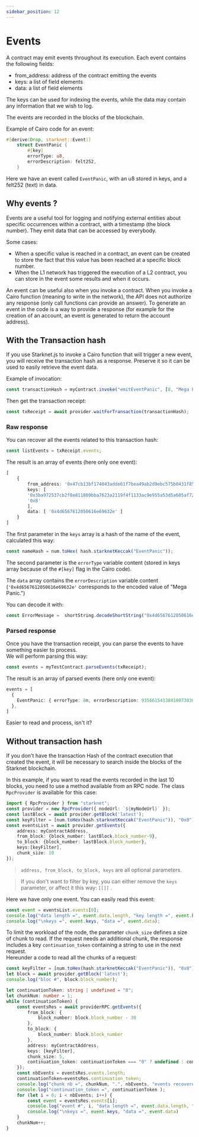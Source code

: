 ```yaml
---
sidebar_position: 12
---
```


# Events

A contract may emit events throughout its execution. Each event contains the following fields:

- from_address: address of the contract emitting the events
- keys: a list of field elements
- data: a list of field elements

The keys can be used for indexing the events, while the data may contain any information that we wish to log.

The events are recorded in the blocks of the blockchain.

Example of Cairo code for an event:

```rust
#[derive(Drop, starknet::Event)]
    struct EventPanic {
        #[key]
        errorType: u8,
        errorDescription: felt252,
    }
```

Here we have an event called `EventPanic`, with an u8 stored in keys, and a felt252 (text) in data.

## Why events ?

Events are a useful tool for logging and notifying external entities about specific occurrences within a contract, with a timestamp (the block number). They emit data that can be accessed by everybody.

Some cases:

- When a specific value is reached in a contract, an event can be created to store the fact that this value has been reached at a specific block number.
- When the L1 network has triggered the execution of a L2 contract, you can store in the event some results and when it occurs.

An event can be useful also when you invoke a contract. When you invoke a Cairo function (meaning to write in the network), the API does not authorize any response (only call functions can provide an answer). To generate an event in the code is a way to provide a response (for example for the creation of an account, an event is generated to return the account address).

## With the Transaction hash

If you use Starknet.js to invoke a Cairo function that will trigger a new event, you will receive the transaction hash as a response. Preserve it so it can be used to easily retrieve the event data.

Example of invocation:

```typescript
const transactionHash = myContract.invoke("emitEventPanic", [8, "Mega Panic."])
```

Then get the transaction receipt:

```typescript
const txReceipt = await provider.waitForTransaction(transactionHash);
```

### Raw response

You can recover all the events related to this transaction hash:

```typescript
const listEvents = txReceipt.events;
```

The result is an array of events (here only one event):

```typescript
[
    {
        from_address: '0x47cb13bf174043adde61f7bea49ab2d9ebc575b0431f85bcbfa113a6f93fc4',
        keys: [
        '0x3ba972537cb2f8e811809bba7623a2119f4f1133ac9e955a53d5a605af72bf2',
        '0x8'
        ],
        data: [ '0x4d6567612050616e69632e' ]
    }
]
```

The first parameter in the `keys` array is a hash of the name of the event, calculated this way:

```typescript
const nameHash = num.toHex( hash.starknetKeccak("EventPanic"));
```

The second parameter is the `errorType` variable content (stored in keys array because of the `#[key]` flag in the Cairo code).

The `data` array contains the `errorDescription` variable content (`'0x4d6567612050616e69632e'` corresponds to the encoded value of "Mega Panic.")

You can decode it with:

```typescript
const ErrorMessage =  shortString.decodeShortString("0x4d6567612050616e69632e")
```

### Parsed response

Once you have the transaction receipt, you can parse the events to have something easier to process.  
We will perform parsing this way:

```typescript
const events = myTestContract.parseEvents(txReceipt);
```

The result is an array of parsed events (here only one event):

```typescript
events = [
  {
    EventPanic: { errorType: 8n, errorDescription: 93566154138418073030976302n }
  },
]
```

Easier to read and process, isn't it?

## Without transaction hash

If you don't have the transaction Hash of the contract execution that created the event, it will be necessary to search inside the blocks of the Starknet blockchain.

In this example, if you want to read the events recorded in the last 10 blocks, you need to use a method available from an RPC node. The class `RpcProvider` is available for this case:

```typescript
import { RpcProvider } from "starknet";
const provider = new RpcProvider({ nodeUrl: `${myNodeUrl}` });
const lastBlock = await provider.getBlock('latest');
const keyFilter = [num.toHex(hash.starknetKeccak("EventPanic")), "0x8"]
const eventsList = await provider.getEvents({
    address: myContractAddress,
    from_block: {block_number: lastBlock.block_number-9},
    to_block: {block_number: lastBlock.block_number},
    keys:[keyFilter],
    chunk_size: 10
});
```

> `address, from_block, to_block, keys` are all optional parameters.

> If you don't want to filter by key, you can either remove the `keys` parameter, or affect it this way: `[[]]` .

Here we have only one event. You can easily read this event:

```typescript
const event = eventsList.events[0];
console.log("data length =", event.data.length, "key length =", event.keys.length, ":");
console.log("\nkeys =", event.keys, "data =", event.data);
```

To limit the workload of the node, the parameter `chunk_size` defines a size of chunk to read. If the request needs an additional chunk, the response includes a key `continuation_token` containing a string to use in the next request.  
Hereunder a code to read all the chunks of a request:

```typescript
const keyFilter = [num.toHex(hash.starknetKeccak("EventPanic")), "0x8"]
let block = await provider.getBlock('latest');
console.log("bloc #", block.block_number);

let continuationToken: string | undefined = "0";
let chunkNum: number = 1;
while (continuationToken) {
    const eventsRes = await providerRPC.getEvents({
        from_block: {
            block_number: block.block_number - 30
        },
        to_block: {
            block_number: block.block_number
        },
        address: myContractAddress,
        keys: [keyFilter],
        chunk_size: 5,
        continuation_token: continuationToken === "0" ? undefined : continuationToken
    });
    const nbEvents = eventsRes.events.length;
    continuationToken=eventsRes.continuation_token;
    console.log("chunk nb =", chunkNum, ".", nbEvents, "events recovered.");
    console.log("continuation_token =", continuationToken );
    for (let i = 0; i < nbEvents; i++) {
        const event = eventsRes.events[i];
        console.log("event #", i, "data length =", event.data.length, "key length =", event.keys.length, ":");
        console.log("\nkeys =", event.keys, "data =", event.data)
    }
    chunkNum++;
}
```
